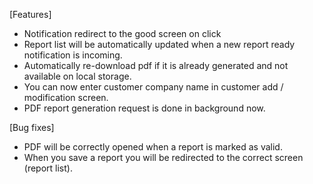 [Features]
  - Notification redirect to the good screen on click
  - Report list will be automatically updated when a new report ready notification is incoming.  
  - Automatically re-download pdf if it is already generated and not available on local storage.
  - You can now enter customer company name in customer add / modification screen.
  - PDF report generation request is done in background now.
 
[Bug fixes]
  - PDF will be correctly opened when a report is marked as valid.
  - When you save a report you will be redirected to the correct screen (report list).